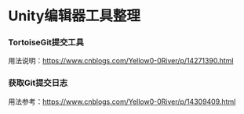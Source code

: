 # Unity编辑器工具整理
### TortoiseGit提交工具
用法说明：https://www.cnblogs.com/Yellow0-0River/p/14271390.html
### 获取Git提交日志
用法参考：https://www.cnblogs.com/Yellow0-0River/p/14309409.html
